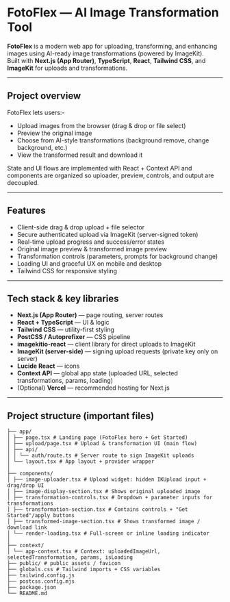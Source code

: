 #  FotoFlex — AI Image Transformation Tool 

**FotoFlex** is a modern web app for uploading, transforming, and enhancing images using AI-ready image transformations (powered by ImageKit).  
Built with **Next.js (App Router)**, **TypeScript**, **React**, **Tailwind CSS**, and **ImageKit** for uploads and transformations.

---

##  Project overview

FotoFlex lets users:-

- Upload images from the browser (drag & drop or file select)
- Preview the original image
- Choose from AI-style transformations (background remove, change background, etc.)
- View the transformed result and download it

State and UI flows are implemented with React + Context API and components are organized so uploader, preview, controls, and output are decoupled.

---

##  Features

- Client-side drag & drop upload + file selector
- Secure authenticated upload via ImageKit (server-signed token)
- Real-time upload progress and success/error states
- Original image preview & transformed image preview
- Transformation controls (parameters, prompts for background change)
- Loading UI and graceful UX on mobile and desktop
- Tailwind CSS for responsive styling

---

##  Tech stack & key libraries

- **Next.js (App Router)** — page routing, server routes
- **React + TypeScript** — UI & logic
- **Tailwind CSS** — utility-first styling
- **PostCSS / Autoprefixer** — CSS pipeline
- **imagekitio-react** — client library for direct uploads to ImageKit
- **ImageKit (server-side)** — signing upload requests (private key only on server)
- **Lucide React** — icons
- **Context API** — global app state (uploaded URL, selected transformations, params, loading)
- (Optional) **Vercel** — recommended hosting for Next.js

---

##  Project structure (important files)

```
├── app/
│ ├── page.tsx # Landing page (FotoFlex hero + Get Started)
│ ├── upload/page.tsx # Upload & transformation UI (main flow)
│ ├── api/
│ │ └── auth/route.ts # Server route to sign ImageKit uploads
│ └── layout.tsx # App layout + provider wrapper
│
├── components/
│ ├── image-uploader.tsx # Upload widget: hidden IKUpload input + drag/drop UI
│ ├── image-display-section.tsx # Shows original uploaded image
│ ├── transformation-controls.tsx # Dropdown + parameter inputs for transformations
│ ├── transformation-section.tsx # Contains controls + "Get Started"/apply buttons
│ ├── transformed-image-section.tsx # Shows transformed image / download link
│ └── render-loading.tsx # Full-screen or inline loading indicator
│
├── context/
│ └── app-context.tsx # Context: uploadedImageUrl, selectedTransformation, params, isLoading
├── public/ # public assets / favicon
├── globals.css # Tailwind imports + CSS variables
├── tailwind.config.js
├── postcss.config.mjs
├── package.json
└── README.md

